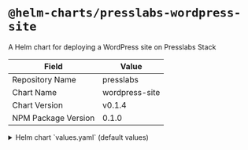 # `@helm-charts/presslabs-wordpress-site`

A Helm chart for deploying a WordPress site on Presslabs Stack

| Field               | Value          |
| ------------------- | -------------- |
| Repository Name     | presslabs      |
| Chart Name          | wordpress-site |
| Chart Version       | v0.1.4         |
| NPM Package Version | 0.1.0          |

<details>

<summary>Helm chart `values.yaml` (default values)</summary>

```yaml
# Default values for wordpress-site.
# This is a YAML-formatted file.
# Declare variables to be passed into your templates.

replicaCount: 1

# Uncomment to use a custom image
# image:
#   repository: nginx
#   tag: stable
#   pullPolicy: IfNotPresent

site:
  domains: []
  env: []
  envFrom: []
  resources: {}

tls:
  {}
  # issuerKind: ClusterIssuer
  # issuerName: stack-default
  # acmeChallengeType: http01

code:
  # when true, the code is mounted read-only inside the runtime container
  readOnly: false

  # the path, within the code volume (git repo), where the 'wp-content' is
  # available
  contentSubPath: wp-content/

  #  git:
  #    repository: git@github.com/presslabs/wordpress-basic-demo
  #    reference: "3df6701bd06d97a3954b18625926753f6246c266"
  #    # it is not recommended to use a 'moving' target for deployment like a
  #    # branch name. You should use a specific commit or a git tag.
  #    # reference: master

media:
  {}
  #  Store media library in a Google Cloud Storage bucket
  #  gcs:
  #    # bucket name
  #    bucket: calins-wordpress-runtime-playground
  #    # use a prefix inside the bucket to store the media files
  #    prefix: mysite/

mysql:
  mysqlConf: {}
  replicaCount: 1

memcached:
  replicaCount: 1
```

</details>
